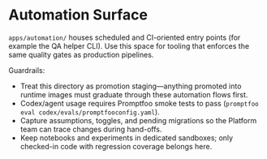 # Automation Surface

`apps/automation/` houses scheduled and CI-oriented entry points (for example the
QA helper CLI). Use this space for tooling that enforces the same quality gates as
production pipelines.

Guardrails:

- Treat this directory as promotion staging—anything promoted into runtime
  images must graduate through these automation flows first.
- Codex/agent usage requires Promptfoo smoke tests to pass
  (`promptfoo eval codex/evals/promptfooconfig.yaml`).
- Capture assumptions, toggles, and pending migrations so the Platform team can
  trace changes during hand-offs.
- Keep notebooks and experiments in dedicated sandboxes; only checked-in code
  with regression coverage belongs here.
